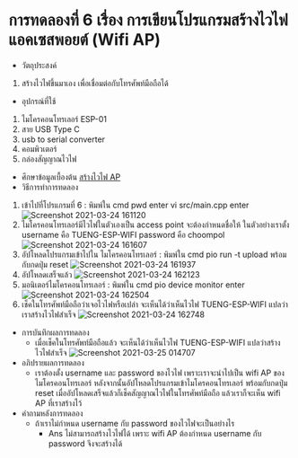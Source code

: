 # การทดลองที่ 6 เรื่อง การเขียนโปรแกรมสร้างไวไฟแอคเซสพอยต์ (Wifi AP)
* วัตถุประสงค์
 1. สร้างไวไฟขึ้นมาเอง เพื่อเชื่อมต่อกับโทรศัพท์มือถือได้
* อุปกรณ์ที่ใช้
 1. ไมโครคอนโทรเลอร์ ESP-01
 2. สาย USB Type C
 3. usb to serial converter
 4. คอมพิวเตอร์ 
 5. กล่องสัญญาณไวไฟ
* ศึกษาข้อมูลเบื้องต้น 
  [สร้างไวไฟ AP](https://www.ioxhop.com/article/71/esp32-%E0%B9%80%E0%B8%9A%E0%B8%B7%E0%B9%89%E0%B8%AD%E0%B8%87%E0%B8%95%E0%B9%89%E0%B8%99-%E0%B8%9A%E0%B8%97%E0%B8%97%E0%B8%B5%E0%B9%88-10-%E0%B8%81%E0%B8%B2%E0%B8%A3%E0%B9%83%E0%B8%8A%E0%B9%89%E0%B8%87%E0%B8%B2%E0%B8%99-wifi)
* วิธีการทำการทดลอง
 1. เข้าไปที่โปรแกรมที่ 6 : พิมพ์ใน cmd pwd enter vi src/main.cpp enter ![Screenshot 2021-03-24 161120](https://user-images.githubusercontent.com/80879651/112284283-a8945b00-8cbb-11eb-85d1-c6866129d9c6.png)
 2. ไมโครคอนโทรเลอร์มีไวไฟในตัวเองเป็น access point จะต้องกำหนดชื่อให้ ในตัวอย่างเราตั้ง username คือ TUENG-ESP-WIFI password คือ choompol ![Screenshot 2021-03-24 161607](https://user-images.githubusercontent.com/80879651/112284843-412adb00-8cbc-11eb-812c-e4b31a6dc86f.png)
 3. อัปโหลดโปรแกรมเข้าไปใน ไมโครคอนโทรเลอร์ : พิมพ์ใน cmd pio run -t upload พร้อมกับกดปุ่ม reset ![Screenshot 2021-03-24 161937](https://user-images.githubusercontent.com/80879651/112285305-beeee680-8cbc-11eb-9996-6850d8164faf.png)
 4. อัปโหลดเสร็จแล้ว ![Screenshot 2021-03-24 162123](https://user-images.githubusercontent.com/80879651/112285539-007f9180-8cbd-11eb-967a-8c983a9a838a.png)
 5. มอนิเตอร์ไมโครคอนโทรเลอร์ : พิมพ์ใน cmd pio device monitor enter ![Screenshot 2021-03-24 162504](https://user-images.githubusercontent.com/80879651/112286059-826fba80-8cbd-11eb-82ef-3ec392d16beb.png)
 6. เช็คในโทรศัพท์มือถือว่าเจอไวไฟหรือเปล่า จะเห็นได้ว่าเห็นไวไฟ TUENG-ESP-WIFI แปลว่าเราสร้างไวไฟสำเร็จ
![Screenshot 2021-03-24 162748](https://user-images.githubusercontent.com/80879651/112286425-e3978e00-8cbd-11eb-9ba6-304e04a1bc57.png)
* การบันทึกผลการทดลอง
  * เมื่อเช็คในโทรศัพท์มือถือแล้ว จะเห็นได้ว่าเห็นไวไฟ TUENG-ESP-WIFI แปลว่าสร้างไวไฟสำเร็จ ![Screenshot 2021-03-25 014707](https://user-images.githubusercontent.com/80879651/112367055-0c467480-8d0c-11eb-8bd7-d3fabfb22214.png)
* อภิปรายผลการทดลอง
  * เราต้องตั้ง username และ password ของไวไฟ เพราะเราจะนำไปเป็น wifi AP ของไมโครคอนโทรเลอร์ หลังจากนั้นอัปโหลดโปรแกรมเข้าไมโครคอนโทรเลอร์ พร้อมกับกดปุ่ม reset เมื่ออัปโหลดเสร็จแล้วก็เช็คสัญญาณไวไฟในโทรศัพท์มือถือ แล้วเราก็จะเห็น wifi AP ที่เราสร้างไว้
* คำถามหลังการทดลอง
  * ถ้าเราไม่กำหนด username กับ password ของไวไฟจะเป็นอย่างไร
    * Ans ไม่สามารถสร้างไวไฟได้ เพราะ wifi AP ต้องกำหนด username กับ password จึงจะสร้างได้
